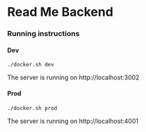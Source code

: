 # Read Me Backend

### Running instructions

#### Dev

```
./docker.sh dev
```

The server is running on http://localhost:3002

#### Prod

```
./docker.sh prod
```

The server is running on http://localhost:4001
